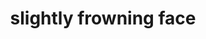 ---
layout: smileys&emotion
title: slightly frowning face
emoji: slightly_frowning_face
permalink: 🙁.html
---